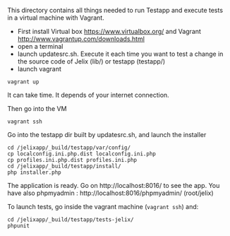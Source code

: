 This directory contains all things needed to run Testapp and execute
tests in a virtual machine with Vagrant.


- First install Virtual box https://www.virtualbox.org/ and Vagrant http://www.vagrantup.com/downloads.html
- open a terminal
- launch updatesrc.sh. Execute it each time you want to test a change
  in the source code of Jelix (lib/) or testapp (testapp/)
- launch vagrant

```
vagrant up
```

It can take time. It depends of your internet connection.

Then go into the VM

```
vagrant ssh
```

Go into the testapp dir built by updatesrc.sh, and launch the installer

```
cd /jelixapp/_build/testapp/var/config/
cp localconfig.ini.php.dist localconfig.ini.php
cp profiles.ini.php.dist profiles.ini.php
cd /jelixapp/_build/testapp/install/
php installer.php
```

The application is ready. Go on http://localhost:8016/ to see the app.
You have also phpmyadmin : http://localhost:8016/phpmyadmin/ (root/jelix)

To launch tests, go inside the vagrant machine (```vagrant ssh```) and:

```
cd /jelixapp/_build/testapp/tests-jelix/
phpunit
```

